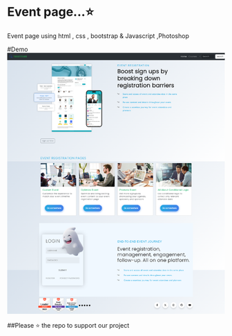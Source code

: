 # Event page...⭐
 Event page using html , css , bootstrap &amp; Javascript ,Photoshop

 




#Demo
![project demo](screenshot1.png)



##Please ⭐ the repo to support our project
